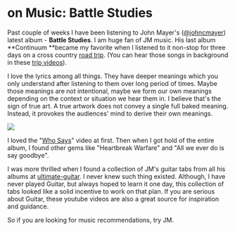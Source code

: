on Music: Battle Studies
===
Past couple of weeks I have been listening to John Mayer's ([@johncmayer][0]) latest album - **Battle Studies**. I am huge fan of JM music. His last album **Continuum **became my favorite when I listened to it non-stop for three days on a cross country [road trip][1]. (You can hear those songs in background in these [trip videos][2]).  
  
I love the lyrics among all things. They have deeper meanings which you only understand after listening to them over long period of times. Maybe those meanings are not intentional, maybe we form our own meanings depending on the context or situation we hear them in. I believe that's the sign of true art. A true artwork does not convey a single full baked meaning. Instead, it provokes the audiences' mind to derive their own meanings.  
  

[![](http://4.bp.blogspot.com/_W6UcJjyXr24/SyXd7K5c3MI/AAAAAAAADgM/9put9Fe2WOs/s640/jm-twit-thanksgiving.png)][3]  
  
I loved the "[Who Says][4]" video at first. Then when I got hold of the entire album, I found other gems like "Heartbreak Warfare" and "All we ever do is say goodbye".  
  
  
  
I was more thrilled when I found a collection of JM's guitar tabs from all his albums at [ultimate-guitar][5]. I never knew such thing existed. Although, I have never played Guitar, but always hoped to learn it one day, this collection of tabs looked like a solid incentive to work on that plan. If you are serious about Guitar, these youtube videos are also a great source for inspiration and guidance.  
  
  
  
  
  
  
So if you are looking for music recommendations, try JM.

[0]: http://twitter.com/johncmayer
[1]: http://jyro.blogspot.com/2006/12/across-two-hours.html
[2]: http://jyro.blogspot.com/2007/03/trip-videos.html
[3]: http://4.bp.blogspot.com/_W6UcJjyXr24/SyXd7K5c3MI/AAAAAAAADgM/9put9Fe2WOs/s1600-h/jm-twit-thanksgiving.png
[4]: http://www.youtube.com/watch?v=FZwVjys2bQI
[5]: http://www.ultimate-guitar.com/tabs/john_mayer_tabs.htm

